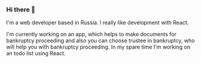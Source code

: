 ### Hi there 👋

I'm a web developer based in Russia. I really like development with React.

I'm currently working on an app, which helps to make documents for bankruptcy proceeding and also you can choose trustee in bankruptcy, who will help you with bankruptcy proceeding.
In my spare time I'm working on an todo list using React. 
<!--
![visitors](https://visitor-badge.laobi.icu/badge?page_id=Rue-pro.visitor-badge)
-->

<!--
**Rue-pro/Rue-pro** is a ✨ _special_ ✨ repository because its `README.md` (this file) appears on your GitHub profile.

Here are some ideas to get you started:

- 🔭 I’m currently working on ...
- 🌱 I’m currently learning ...
- 👯 I’m looking to collaborate on ...
- 🤔 I’m looking for help with ...
- 💬 Ask me about ...
- 📫 How to reach me: ...
- 😄 Pronouns: ...
- ⚡ Fun fact: ...
-->


